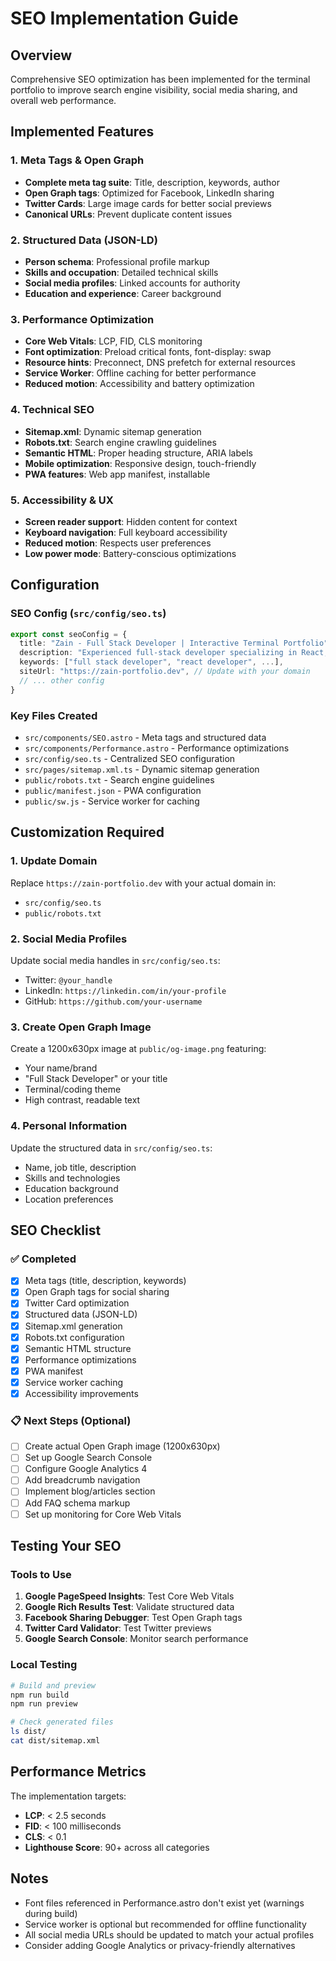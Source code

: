 # SEO Implementation Guide

## Overview
Comprehensive SEO optimization has been implemented for the terminal portfolio to improve search engine visibility, social media sharing, and overall web performance.

## Implemented Features

### 1. Meta Tags & Open Graph
- **Complete meta tag suite**: Title, description, keywords, author
- **Open Graph tags**: Optimized for Facebook, LinkedIn sharing
- **Twitter Cards**: Large image cards for better social previews
- **Canonical URLs**: Prevent duplicate content issues

### 2. Structured Data (JSON-LD)
- **Person schema**: Professional profile markup
- **Skills and occupation**: Detailed technical skills
- **Social media profiles**: Linked accounts for authority
- **Education and experience**: Career background

### 3. Performance Optimization
- **Core Web Vitals**: LCP, FID, CLS monitoring
- **Font optimization**: Preload critical fonts, font-display: swap
- **Resource hints**: Preconnect, DNS prefetch for external resources
- **Service Worker**: Offline caching for better performance
- **Reduced motion**: Accessibility and battery optimization

### 4. Technical SEO
- **Sitemap.xml**: Dynamic sitemap generation
- **Robots.txt**: Search engine crawling guidelines
- **Semantic HTML**: Proper heading structure, ARIA labels
- **Mobile optimization**: Responsive design, touch-friendly
- **PWA features**: Web app manifest, installable

### 5. Accessibility & UX
- **Screen reader support**: Hidden content for context
- **Keyboard navigation**: Full keyboard accessibility
- **Reduced motion**: Respects user preferences
- **Low power mode**: Battery-conscious optimizations

## Configuration

### SEO Config (`src/config/seo.ts`)
```typescript
export const seoConfig = {
  title: "Zain - Full Stack Developer | Interactive Terminal Portfolio",
  description: "Experienced full-stack developer specializing in React, Node.js, TypeScript...",
  keywords: ["full stack developer", "react developer", ...],
  siteUrl: "https://zain-portfolio.dev", // Update with your domain
  // ... other config
}
```

### Key Files Created
- `src/components/SEO.astro` - Meta tags and structured data
- `src/components/Performance.astro` - Performance optimizations
- `src/config/seo.ts` - Centralized SEO configuration
- `src/pages/sitemap.xml.ts` - Dynamic sitemap generation
- `public/robots.txt` - Search engine guidelines
- `public/manifest.json` - PWA configuration
- `public/sw.js` - Service worker for caching

## Customization Required

### 1. Update Domain
Replace `https://zain-portfolio.dev` with your actual domain in:
- `src/config/seo.ts`
- `public/robots.txt`

### 2. Social Media Profiles
Update social media handles in `src/config/seo.ts`:
- Twitter: `@your_handle`
- LinkedIn: `https://linkedin.com/in/your-profile`
- GitHub: `https://github.com/your-username`

### 3. Create Open Graph Image
Create a 1200x630px image at `public/og-image.png` featuring:
- Your name/brand
- "Full Stack Developer" or your title
- Terminal/coding theme
- High contrast, readable text

### 4. Personal Information
Update the structured data in `src/config/seo.ts`:
- Name, job title, description
- Skills and technologies
- Education background
- Location preferences

## SEO Checklist

### ✅ Completed
- [x] Meta tags (title, description, keywords)
- [x] Open Graph tags for social sharing
- [x] Twitter Card optimization
- [x] Structured data (JSON-LD)
- [x] Sitemap.xml generation
- [x] Robots.txt configuration
- [x] Semantic HTML structure
- [x] Performance optimizations
- [x] PWA manifest
- [x] Service worker caching
- [x] Accessibility improvements

### 📋 Next Steps (Optional)
- [ ] Create actual Open Graph image (1200x630px)
- [ ] Set up Google Search Console
- [ ] Configure Google Analytics 4
- [ ] Add breadcrumb navigation
- [ ] Implement blog/articles section
- [ ] Add FAQ schema markup
- [ ] Set up monitoring for Core Web Vitals

## Testing Your SEO

### Tools to Use
1. **Google PageSpeed Insights**: Test Core Web Vitals
2. **Google Rich Results Test**: Validate structured data
3. **Facebook Sharing Debugger**: Test Open Graph tags
4. **Twitter Card Validator**: Test Twitter previews
5. **Google Search Console**: Monitor search performance

### Local Testing
```bash
# Build and preview
npm run build
npm run preview

# Check generated files
ls dist/
cat dist/sitemap.xml
```

## Performance Metrics

The implementation targets:
- **LCP**: < 2.5 seconds
- **FID**: < 100 milliseconds  
- **CLS**: < 0.1
- **Lighthouse Score**: 90+ across all categories

## Notes

- Font files referenced in Performance.astro don't exist yet (warnings during build)
- Service worker is optional but recommended for offline functionality
- All social media URLs should be updated to match your actual profiles
- Consider adding Google Analytics or privacy-friendly alternatives